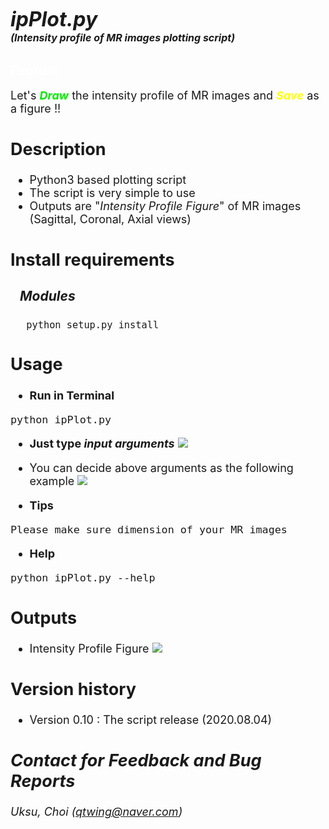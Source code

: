 # <font size=6><br>_**ipPlot.py</br></font> <font size=3>(Intensity profile of MR images plotting script)**_</font>

## <font color=white>_Feature_</font>
<font size=4>Let's <font color=grean><b>_Draw_</b></font> the intensity profile of MR images and <font color=yellow><b>_Save_</b> </font> as a figure !!

## Description
+ Python3 based plotting script
+ The script is very simple to use
+ Outputs are "_Intensity Profile Figure_" of MR images (Sagittal, Coronal, Axial views)


## Install requirements
### &nbsp;&nbsp;&nbsp;_Modules_
&nbsp;&nbsp;&nbsp;&nbsp;
```python setup.py install```


## Usage
+ <b>Run in Terminal</b>
```
python ipPlot.py
```
+ <b> Just type _input arguments_</b>
![](assets/README-f0b076c6.png)

+ You can decide above arguments as the following example
![](assets/README-a8dc16f8.png)

+ <b>Tips</b>
```
Please make sure dimension of your MR images
```



+ <b>Help</b>
```
python ipPlot.py --help
```

## Outputs
+ Intensity Profile Figure
![](assets/README-dce224d9.png)

## Version history
+ Version 0.10 : The script release (2020.08.04)

## _Contact for Feedback and Bug Reports_
_Uksu, Choi (qtwing@naver.com)_
